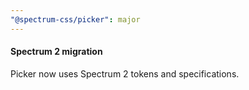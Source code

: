 ```yaml
---
"@spectrum-css/picker": major
---
```


#### Spectrum 2 migration

Picker now uses Spectrum 2 tokens and specifications.
